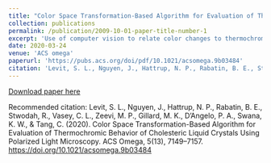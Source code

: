 ```yaml
---
title: "Color Space Transformation-Based Algorithm for Evaluation of Thermochromic Behavior of Cholesteric Liquid Crystals Using Polarized Light Microscopy"
collection: publications
permalink: /publication/2009-10-01-paper-title-number-1
excerpt: 'Use of computer vision to relate color changes to thermochromic properties in cholesteric crystals'
date: 2020-03-24
venue: 'ACS omega'
paperurl: 'https://pubs.acs.org/doi/pdf/10.1021/acsomega.9b03484'
citation: 'Levit, S. L., Nguyen, J., Hattrup, N. P., Rabatin, B. E., Stwodah, R., Vasey, C. L., Zeevi, M. P., Gillard, M. K., D’Angelo, P. A., Swana, K. W., &amp; Tang, C. (2020). Color Space Transformation-Based Algorithm for Evaluation of Thermochromic Behavior of Cholesteric Liquid Crystals Using Polarized Light Microscopy. ACS Omega, 5(13), 7149–7157. https://doi.org/10.1021/acsomega.9b03484 '
---
```


[Download paper here](https://pubs.acs.org/doi/10.1021/acsomega.9b03484)

Recommended citation: Levit, S. L., Nguyen, J., Hattrup, N. P., Rabatin, B. E., Stwodah, R., Vasey, C. L., Zeevi, M. P., Gillard, M. K., D’Angelo, P. A., Swana, K. W., &amp; Tang, C. (2020). Color Space Transformation-Based Algorithm for Evaluation of Thermochromic Behavior of Cholesteric Liquid Crystals Using Polarized Light Microscopy. ACS Omega, 5(13), 7149–7157. https://doi.org/10.1021/acsomega.9b03484 
